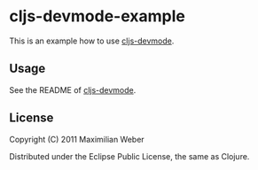 # cljs-devmode-example

This is an example how to use [cljs-devmode](https://github.com/maxweber/cljs-devmode).

## Usage

See the README of [cljs-devmode](https://github.com/maxweber/cljs-devmode).

## License

Copyright (C) 2011 Maximilian Weber

Distributed under the Eclipse Public License, the same as Clojure.
